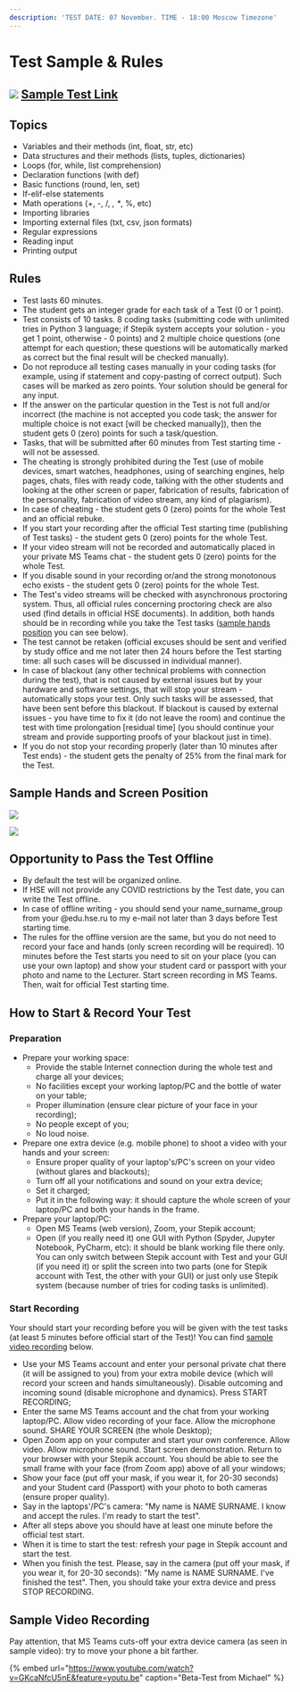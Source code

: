 ```yaml
---
description: 'TEST DATE: 07 November. TIME - 18:00 Moscow Timezone'
---
```


# Test Sample & Rules

## ![](../.gitbook/assets/stepik_logotype.png) [Sample Test Link](https://stepik.org/invitation/bfbdc45000af97f554b0cd75f146b9e6bcccfdef/)

## Topics

* Variables and their methods \(int, float, str, etc\)
* Data structures and their methods \(lists, tuples, dictionaries\)
* Loops \(for, while, list comprehension\)
* Declaration functions \(with def\)
* Basic functions \(round, len, set\)
* If-elif-else statements
* Math operations \(+, -, /, _, \*_, %, etc\)
* Importing libraries
* Importing external files \(txt, csv, json formats\)
* Regular expressions
* Reading input
* Printing output

## Rules

* Test lasts 60 minutes. 
* The student gets an integer grade for each task of a Test \(0 or 1 point\).
* Test consists of 10 tasks. 8 coding tasks \(submitting code with unlimited tries in Python 3 language; if Stepik system accepts your solution - you get 1 point, otherwise - 0 points\) and 2 multiple choice questions \(one attempt for each question; these questions will be automatically marked as correct but the final result will be checked manually\).
* Do not reproduce all testing cases manually in your coding tasks \(for example, using if statement and copy-pasting of correct output\). Such cases will be marked as zero points. Your solution should be general for any input.
* If the answer on the particular question in the Test is not full and/or incorrect \(the machine is not accepted you code task; the answer for multiple choice is not exact \[will be checked manually\]\), then the student gets 0 \(zero\) points for such a task/question.
* Tasks, that will be submitted after 60 minutes from Test starting time - will not be assessed.
* The cheating is strongly prohibited during the Test \(use of mobile devices, smart watches, headphones,  using of searching engines, help pages, chats, files with ready code, talking with the other students and looking at the other screen or paper, fabrication of results, fabrication of the personality, fabrication of video stream, any kind of plagiarism\).
* In case of cheating - the student gets 0 \(zero\) points for the whole Test and an official rebuke.
* If you start your recording after the official Test starting time \(publishing of Test tasks\) - the student gets 0 \(zero\) points for the whole Test.
* If your video stream will not be recorded and automatically placed in your private MS Teams chat - the student gets 0 \(zero\) points for the whole Test.
* If you disable sound in your recording or/and the strong monotonous echo exists - the student gets 0 \(zero\) points for the whole Test.
* The Test's video streams will be checked with asynchronous proctoring system. Thus, all official rules concerning proctoring check are also used \(find details in official HSE documents\). In addition, both hands should be in recording while you take the Test tasks \([sample hands position](test.md#sample-hands-and-screen-position) you can see below\).
* The test cannot be retaken \(official excuses should be sent and verified by study office and me not later then 24 hours before the Test starting time: all such cases will be discussed in individual manner\).
* In case of blackout \(any other technical problems with connection during the test\), that is not caused by external issues but by your hardware and software settings, that will stop your stream - automatically stops your test. Only such tasks will be assessed, that have been sent before this blackout. If blackout is caused by external issues - you have time to fix it \(do not leave the room\) and continue the test with time prolongation \[residual time\] \(you should continue your stream and provide supporting proofs of your blackout just in time\).
* If you do not stop your recording properly \(later than 10 minutes after Test ends\) - the student gets the penalty of 25% from the final mark for the Test.

## Sample Hands and Screen Position

![](../.gitbook/assets/nice_hands.png)

![](../.gitbook/assets/bad_hands.png)

## Opportunity to Pass the Test Offline

* By default the test will be organized online.
* If HSE will not provide any COVID restrictions by the Test date, you can write the Test offline.
* In case of offline writing - you should send your name\_surname\_group from your @edu.hse.ru to my e-mail not later than 3 days before Test starting time.
* The rules for the offline version are the same, but you do not need to record your face and hands \(only screen recording will be required\). 10 minutes before the Test starts you need to sit on your place \(you can use your own laptop\) and show your student card or passport with your photo and name to the Lecturer. Start screen recording in MS Teams. Then, wait for official Test starting time.

## How to Start & Record Your Test

### Preparation

* Prepare your working space:
  * Provide the stable Internet connection during the whole test and charge all your devices;
  * No facilities except your working laptop/PC and the bottle of water on your table; 
  * Proper illumination \(ensure clear picture of your face in your recording\);
  * No people except of you;
  * No loud noise.
* Prepare one extra device \(e.g. mobile phone\) to shoot a video with your hands and your screen:
  * Ensure proper quality of your laptop's/PC's screen on your video \(without glares and blackouts\);
  * Turn off all your notifications and sound on your extra device;
  * Set it charged;
  * Put it in the following way: it should capture the whole screen of your laptop/PC and both your hands in the frame.
* Prepare your laptop/PC:
  * Open MS Teams \(web version\), Zoom, your Stepik account;
  * Open \(if you really need it\) one GUI with Python \(Spyder, Jupyter Notebook, PyCharm, etc\): it should be blank working file there only. You can only switch between Stepik account with Test and your GUI \(if you need it\) or split the screen into two parts \(one for Stepik account with Test, the other with your GUI\) or just only use Stepik system \(because number of tries for coding tasks is unlimited\).

### Start Recording

Your should start your recording before you will be given with the test tasks \(at least 5 minutes before official start of the Test\)! You can find [sample video recording](test.md#sample-video-recording) below.

* Use your MS Teams account and enter your personal private chat there \(it will be assigned to you\) from your extra mobile device \(which will record your screen and hands simultaneously\). Disable outcoming and incoming sound \(disable microphone and dynamics\). Press START RECORDING;
* Enter the same MS Teams account and the chat from your working laptop/PC. Allow video recording of your face. Allow the microphone sound. SHARE YOUR SCREEN \(the whole Desktop\);
* Open Zoom app on your computer and start your own conference. Allow video. Allow microphone sound. Start screen demonstration. Return to your browser with your Stepik account. You should be able to see the small frame with your face \(from Zoom app\) above of all your windows;
* Show your face \(put off your mask, if you wear it, for 20-30 seconds\) and your Student card \(Passport\) with your photo to both cameras \(ensure proper quality\).
* Say in the laptops'/PC's camera: "My name is NAME SURNAME. I know and accept the rules. I'm ready to start the test".
* After all steps above you should have at least one minute before the official test start.
* When it is time to start the test: refresh your page in Stepik account and start the test.
* When you finish the test. Please, say in the camera \(put off your mask, if you wear it, for 20-30 seconds\): "My name is NAME SURNAME. I've finished the test". Then, you should take your extra device and press STOP RECORDING.

## Sample Video Recording

Pay attention, that MS Teams cuts-off your extra device camera \(as seen in sample video\): try to move your phone a bit farther.

{% embed url="https://www.youtube.com/watch?v=GKcaNfcU5nE&feature=youtu.be" caption="Beta-Test from Michael" %}



